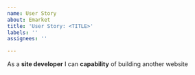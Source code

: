 ```yaml
---
name: User Story
about: Emarket
title: 'User Story: <TITLE>'
labels: ''
assignees: ''

---
```


As a **site developer**  I can **capability**  of building another website
